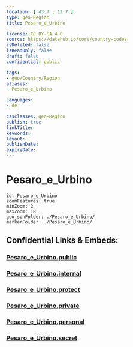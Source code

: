 ```yaml
---
location: [ 43.7 , 12.7 ] 
type: geo-Region
title: Pesaro_e_Urbino

license: CC BY-SA 4.0
source: https://datahub.io/core/country-codes
isDeleted: false
isReadOnly: false
draft: false
confidential: public

tags:
- geo/Country/Region
aliases:
- Pesaro_e_Urbino

Languages:
- de

cssclasses: geo-Region
publish: true
linkTitle: 
keywords: 
layout: 
publishDate: 
expiryDate: 
---
```


# Pesaro_e_Urbino

```leaflet
id: Pesaro_e_Urbino
zoomFeatures: true 
minZoom: 2 
maxZoom: 18
geojsonFolder: ./Pesaro_e_Urbino/
markerFolder: ./Pesaro_e_Urbino/
```


## Confidential Links & Embeds: 

### [Pesaro_e_Urbino.public](/_public/\Earth\Continent\Europe\Europe~South\Italy\regions~Italy\MarchePesaro_e_Urbino.public.md) 

### [Pesaro_e_Urbino.internal](/_internal/\Earth\Continent\Europe\Europe~South\Italy\regions~Italy\MarchePesaro_e_Urbino.internal.md) 

### [Pesaro_e_Urbino.protect](/_protect/\Earth\Continent\Europe\Europe~South\Italy\regions~Italy\MarchePesaro_e_Urbino.protect.md) 

### [Pesaro_e_Urbino.private](/_private/\Earth\Continent\Europe\Europe~South\Italy\regions~Italy\MarchePesaro_e_Urbino.private.md) 

### [Pesaro_e_Urbino.personal](/_personal/\Earth\Continent\Europe\Europe~South\Italy\regions~Italy\MarchePesaro_e_Urbino.personal.md) 

### [Pesaro_e_Urbino.secret](/_secret/\Earth\Continent\Europe\Europe~South\Italy\regions~Italy\MarchePesaro_e_Urbino.secret.md)

